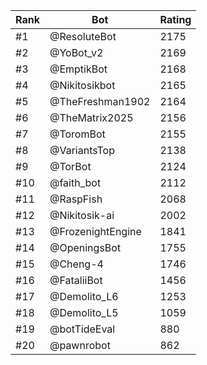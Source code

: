 Rank|Bot|Rating
---|---|---
#1|@ResoluteBot|2175
#2|@YoBot_v2|2169
#3|@EmptikBot|2168
#4|@Nikitosikbot|2165
#5|@TheFreshman1902|2164
#6|@TheMatrix2025|2156
#7|@ToromBot|2155
#8|@VariantsTop|2138
#9|@TorBot|2124
#10|@faith_bot|2112
#11|@RaspFish|2068
#12|@Nikitosik-ai|2002
#13|@FrozenightEngine|1841
#14|@OpeningsBot|1755
#15|@Cheng-4|1746
#16|@FataliiBot|1456
#17|@Demolito_L6|1253
#18|@Demolito_L5|1059
#19|@botTideEval|880
#20|@pawnrobot|862

